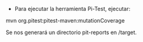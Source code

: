 - Para ejecutar la herramienta Pi-Test, ejecutar: 

mvn org.pitest:pitest-maven:mutationCoverage

Se nos generará un directorio pit-reports en /target. 
